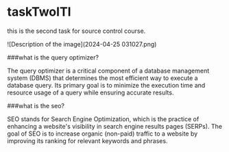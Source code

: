 # taskTwoITI
this is the second task for source control course.

![Description of the image](2024-04-25 031027.png)


###what is the query optimizer?

The query optimizer is a critical component of a database management system (DBMS) that determines the most efficient way to execute a database query. Its primary goal is to minimize the execution time and resource usage of a query while ensuring accurate results.

###what is the seo?

SEO stands for Search Engine Optimization, which is the practice of enhancing a website's visibility in search engine results pages (SERPs). The goal of SEO is to increase organic (non-paid) traffic to a website by improving its ranking for relevant keywords and phrases.

